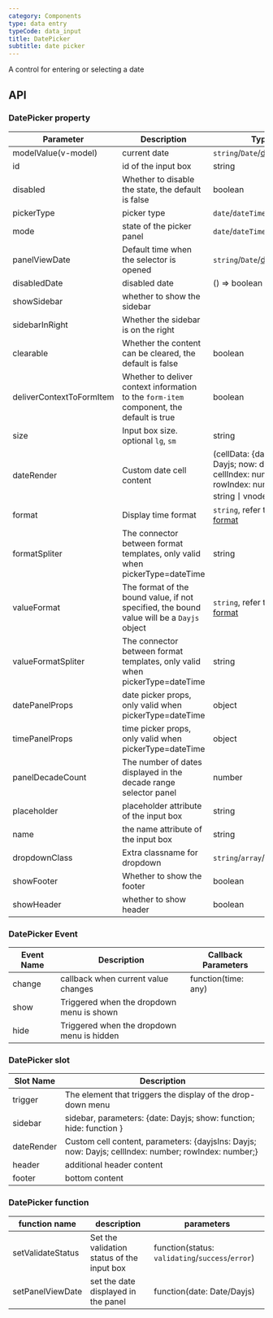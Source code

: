 ```yaml
---
category: Components
type: data entry
typeCode: data_input
title: DatePicker
subtitle: date picker
---
```


A control for entering or selecting a date

## API

### DatePicker property

| Parameter | Description | Type | Default |
|---------------------------|----------------------------------|-------------------------------------------------------------------------------------------------|------------|
| modelValue(v-model) | current date | `string`/`Date`/[dayjs](https://day.js.org/) | |
| id | id of the input box | string | |
| disabled | Whether to disable the state, the default is false | boolean | false |
| pickerType | picker type | `date`/`dateTime`/`week`/`month` | date |
| mode | state of the picker panel | `date`/`dateTime`/`week`/`month` | |
| panelViewDate | Default time when the selector is opened | `string`/`Date`/[dayjs](https://day.js.org/) | |
| disabledDate | disabled date | () => boolean | |
| showSidebar | whether to show the sidebar | | false |
| sidebarInRight | Whether the sidebar is on the right | | false |
| clearable | Whether the content can be cleared, the default is false | boolean | false |
| deliverContextToFormItem | Whether to deliver context information to the `form-item` component, the default is true | boolean | true |
| size | Input box size. optional `lg`, `sm` | string | `` |
| dateRender | Custom date cell content | (cellData: {dayjsIns: Dayjs; now: dayjs; cellIndex: number; rowIndex: number;}) => string丨vnode | | |
| format | Display time format | `string`, refer to [dayjs format](https://day.js.org/docs/en/parse/string-format) | `HH:mm:ss` | |
| formatSpliter | The connector between format templates, only valid when pickerType=dateTime | string | `' '` | |
| valueFormat | The format of the bound value, if not specified, the bound value will be a `Dayjs` object | `string`, refer to [dayjs format](https://day.js.org/docs/en/parse/string-format ) | | |
| valueFormatSpliter | The connector between format templates, only valid when pickerType=dateTime | string | `' '` | |
| datePanelProps | date picker props, only valid when pickerType=dateTime | object | {} | |
| timePanelProps | time picker props, only valid when pickerType=dateTime | object | {} | |
| panelDecadeCount | The number of dates displayed in the decade range selector panel   | number        | 12         |  |
| placeholder | placeholder attribute of the input box | string | | |
| name | the name attribute of the input box | string | | |
| dropdownClass | Extra classname for dropdown | `string`/`array`/`object` | | |
| showFooter | Whether to show the footer | boolean | false | |
| showHeader | whether to show header | boolean | false | |

### DatePicker Event

| Event Name | Description | Callback Parameters |
|--------|-----------|---------------------|
| change | callback when current value changes | function(time: any) |
| show | Triggered when the dropdown menu is shown | |
| hide | Triggered when the dropdown menu is hidden | |

### DatePicker slot

| Slot Name | Description |
|---------|-------------------------------------------------------|
| trigger | The element that triggers the display of the drop-down menu |
| sidebar | sidebar, parameters: {date: Dayjs; show: function; hide: function } |
| dateRender | Custom cell content, parameters: {dayjsIns: Dayjs; now: Dayjs; cellIndex: number; rowIndex: number;} |
| header | additional header content |
| footer | bottom content | |

### DatePicker function

| function name | description | parameters |
|------------|------------------------------|-----------------------------------------------------|
| setValidateStatus | Set the validation status of the input box | function(status: `validating`/`success`/`error`) |
| setPanelViewDate | set the date displayed in the panel | function(date: Date/Dayjs) |

